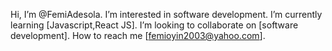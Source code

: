 Hi, 
I’m @FemiAdesola.
I’m interested in software development.
I’m currently learning [Javascript,React JS].
I’m looking to collaborate on [software development].
How to reach me [femioyin2003@yahoo.com].

